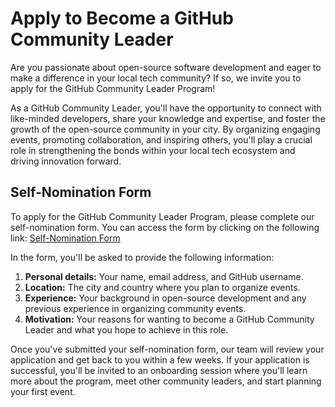 # Apply to Become a GitHub Community Leader

Are you passionate about open-source software development and eager to make a difference in your local tech community? If so, we invite you to apply for the GitHub Community Leader Program!

As a GitHub Community Leader, you'll have the opportunity to connect with like-minded developers, share your knowledge and expertise, and foster the growth of the open-source community in your city. By organizing engaging events, promoting collaboration, and inspiring others, you'll play a crucial role in strengthening the bonds within your local tech ecosystem and driving innovation forward.

## Self-Nomination Form

To apply for the GitHub Community Leader Program, please complete our self-nomination form. You can access the form by clicking on the following link:
[Self-Nomination Form](https://example.com/self-nomination)

In the form, you'll be asked to provide the following information:

1. **Personal details:** Your name, email address, and GitHub username.
2. **Location:** The city and country where you plan to organize events.
3. **Experience:** Your background in open-source development and any previous experience in organizing community events.
4. **Motivation:** Your reasons for wanting to become a GitHub Community Leader and what you hope to achieve in this role.

Once you've submitted your self-nomination form, our team will review your application and get back to you within a few weeks. If your application is successful, you'll be invited to an onboarding session where you'll learn more about the program, meet other community leaders, and start planning your first event.

